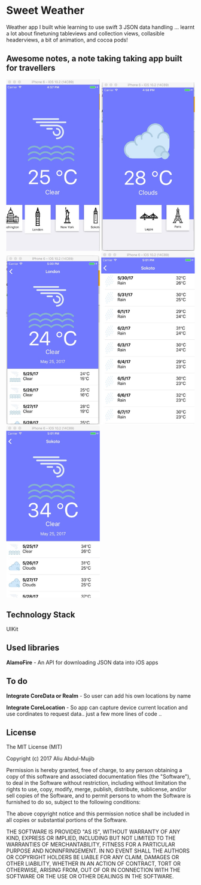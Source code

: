 # Sweet Weather
Weather app I built whie learning to use swift 3 JSON data handling ... learnt a lot about finetuning tableviews and collection views, collasible headerviews, a bit of animation, and cocoa pods!

## Awesome notes, a note taking taking app built for travellers  

<img src="Screens/screen1.jpeg" width="250" />
<img src="Screens/screen2.jpeg" width="250" />
<img src="Screens/screen3.jpeg" width="250" />
<img src="Screens/screen4.jpeg" width="250" />
<img src="Screens/screen5.jpeg" width="250" />

## Technology Stack

UIKit

## Used libraries

**AlamoFire** - An API for downloading JSON data into iOS apps

## To do

**Integrate CoreData or Realm** -  So user can add his own locations by name

**Integrate CoreLocation** -  So app can capture device current location and use cordinates to request data.. just a few more lines of code ..


License
----------------

The MIT License (MIT)

Copyright (c) 2017 Aliu Abdul-Mujib

Permission is hereby granted, free of charge, to any person obtaining a copy
of this software and associated documentation files (the "Software"), to deal
in the Software without restriction, including without limitation the rights
to use, copy, modify, merge, publish, distribute, sublicense, and/or sell
copies of the Software, and to permit persons to whom the Software is
furnished to do so, subject to the following conditions:

The above copyright notice and this permission notice shall be included in all
copies or substantial portions of the Software.

THE SOFTWARE IS PROVIDED "AS IS", WITHOUT WARRANTY OF ANY KIND, EXPRESS OR
IMPLIED, INCLUDING BUT NOT LIMITED TO THE WARRANTIES OF MERCHANTABILITY,
FITNESS FOR A PARTICULAR PURPOSE AND NONINFRINGEMENT. IN NO EVENT SHALL THE
AUTHORS OR COPYRIGHT HOLDERS BE LIABLE FOR ANY CLAIM, DAMAGES OR OTHER
LIABILITY, WHETHER IN AN ACTION OF CONTRACT, TORT OR OTHERWISE, ARISING FROM,
OUT OF OR IN CONNECTION WITH THE SOFTWARE OR THE USE OR OTHER DEALINGS IN THE
SOFTWARE.
